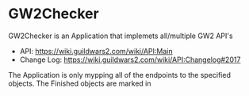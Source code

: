 # GW2Checker
GW2Checker is an Application that implemets all/multiple GW2 API's
- API: https://wiki.guildwars2.com/wiki/API:Main
- Change Log: https://wiki.guildwars2.com/wiki/API:Changelog#2017

The Application is only mypping all of the endpoints to the specified objects. The Finished objects are marked in 
